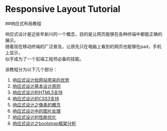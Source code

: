 # Responsive Layout Tutorial
##响应式布局教程


  响应式设计是近些年新兴的一个概念，目的是让网页能够在各种终端中都能正确的展示。   
  随着现在移动终端的广泛普及，让原先只在电脑上看到的网页也能够在pad，手机上显示，  
  似乎成为了一个前端工程师必备的技能。
     
     
  该教程分为以下几个部分：  
  
  1. [响应式设计给网站带来的优势]()
  2. [响应式设计基本设计原则]()
  3. [响应式设计的HTML5支持]()
  4. [响应式设计的CSS3支持]()
  5. [响应式设计之像素的概念]()
  6. [响应式设计中的图片处理]()
  7. [响应式设计的性能优化]()
  8. [响应式设计之bootstrap框架分析]()

